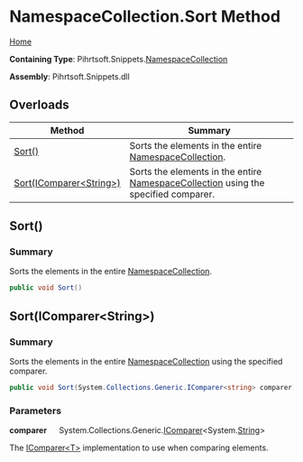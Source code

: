 # NamespaceCollection\.Sort Method

[Home](../../../../README.md)

**Containing Type**: Pihrtsoft\.Snippets\.[NamespaceCollection](../README.md)

**Assembly**: Pihrtsoft\.Snippets\.dll

## Overloads

| Method | Summary |
| ------ | ------- |
| [Sort()](#Pihrtsoft_Snippets_NamespaceCollection_Sort) | Sorts the elements in the entire [NamespaceCollection](../README.md)\. |
| [Sort(IComparer\<String>)](#Pihrtsoft_Snippets_NamespaceCollection_Sort_System_Collections_Generic_IComparer_System_String__) | Sorts the elements in the entire [NamespaceCollection](../README.md) using the specified comparer\. |

## Sort\(\) <a name="Pihrtsoft_Snippets_NamespaceCollection_Sort"></a>

### Summary

Sorts the elements in the entire [NamespaceCollection](../README.md)\.

```csharp
public void Sort()
```

## Sort\(IComparer\<String>\) <a name="Pihrtsoft_Snippets_NamespaceCollection_Sort_System_Collections_Generic_IComparer_System_String__"></a>

### Summary

Sorts the elements in the entire [NamespaceCollection](../README.md) using the specified comparer\.

```csharp
public void Sort(System.Collections.Generic.IComparer<string> comparer)
```

### Parameters

**comparer** &emsp; System\.Collections\.Generic\.[IComparer](https://docs.microsoft.com/en-us/dotnet/api/system.collections.generic.icomparer-1)\<System\.[String](https://docs.microsoft.com/en-us/dotnet/api/system.string)>

The [IComparer\<T>](https://docs.microsoft.com/en-us/dotnet/api/system.collections.generic.icomparer-1) implementation to use when comparing elements\.